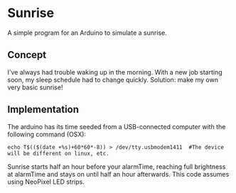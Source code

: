 # Sunrise

A simple program for an Arduino to simulate a sunrise.

## Concept

I've always had trouble waking up in the morning.  With a new job starting soon, my sleep schedule had to change quickly.  Solution: make my own very basic sunrise!

## Implementation

The arduino has its time seeded from a USB-connected computer with the following command (OSX):

```
echo T$(($(date +%s)+60*60*-8)) > /dev/tty.usbmodem1411  #The device will be different on linux, etc. 
```

Sunrise starts half an hour before your alarmTime, reaching full brightness at alarmTime and stays on until half an hour afterwards.  This code assumes using NeoPixel LED strips.

